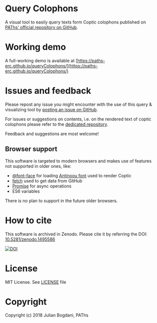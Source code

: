 # Query Colophons
A visual tool to easily query texts form Coptic colophons published on [PAThs' official repository on GitHub](https://github.com/paths-erc/coptic-texts/tree/master/colophons).

# Working demo
A full-working demo is available at [https://paths-erc.github.io/queryColophons/](https://paths-erc.github.io/queryColophons/)

# Issues and feedback

Please repost any issue you might encounter with the use
of this query & visualizing tool by [posting an issue on GitHub](https://github.com/paths-erc/queryColophons/issues).

For issues or suggestions on contents, i.e. on the rendered text of
coptic colophons please refer to the [dedicated repository](https://github.com/paths-erc/coptic-texts/issues).

Feedback and suggestions are most welcome!

## Browser support
This software is targeted to modern browsers and makes use of features not
supported in older ones, like:
- [@font-face](https://caniuse.com/#search=%40font-face) for loading [Antinoou font](https://www.evertype.com/fonts/coptic/) used to render Coptic
- [fetch](https://caniuse.com/#search=fetch) used to get data from GitHub
- [Promise](https://caniuse.com/#search=Promise) for async operations
- ES6 variables

There is no plan to support in the future older browsers.

# How to cite
This software is archived in Zenodo. Please cite it by referring the DOI: [10.5281/zenodo.1495586](https://doi.org/10.5281/zenodo.1495585)

[![DOI](https://zenodo.org/badge/158960513.svg)](https://zenodo.org/badge/latestdoi/158960513)

# License
MIT License. See [LICENSE](LICENSE) file

# Copyright
Copyright (c) 2018 Julian Bogdani, PAThs
